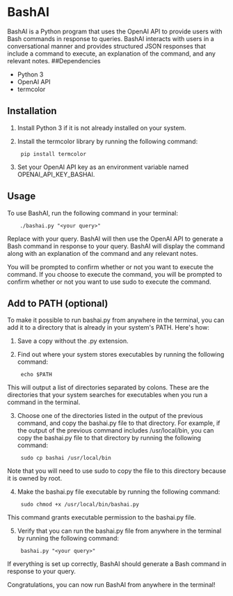 # BashAI

BashAI is a Python program that uses the OpenAI API to provide users with Bash commands in response to queries. BashAI interacts with users in a conversational manner and provides structured JSON responses that include a command to execute, an explanation of the command, and any relevant notes.
##Dependencies

- Python 3
- OpenAI API
- termcolor

## Installation

1. Install Python 3 if it is not already installed on your system.
2. Install the termcolor library by running the following command:

        pip install termcolor

3. Set your OpenAI API key as an environment variable named OPENAI_API_KEY_BASHAI.

## Usage

To use BashAI, run the following command in your terminal:

        ./bashai.py "<your query>"

Replace <your query> with your query. BashAI will then use the OpenAI API to generate a Bash command in response to your query. BashAI will display the command along with an explanation of the command and any relevant notes.

You will be prompted to confirm whether or not you want to execute the command. If you choose to execute the command, you will be prompted to confirm whether or not you want to use sudo to execute the command.

## Add to PATH (optional)

To make it possible to run bashai.py from anywhere in the terminal, you can add it to a directory that is already in your system's PATH. Here's how:

1. Save a copy without the .py extension.
  
2. Find out where your system stores executables by running the following command:

        echo $PATH

This will output a list of directories separated by colons. These are the directories that your system searches for executables when you run a command in the terminal.

3. Choose one of the directories listed in the output of the previous command, and copy the bashai.py file to that directory. For example, if the output of the previous command includes /usr/local/bin, you can copy the bashai.py file to that directory by running the following command:

        sudo cp bashai /usr/local/bin

Note that you will need to use sudo to copy the file to this directory because it is owned by root.

4. Make the bashai.py file executable by running the following command:

        sudo chmod +x /usr/local/bin/bashai.py

This command grants executable permission to the bashai.py file.

5. Verify that you can run the bashai.py file from anywhere in the terminal by running the following command:

        bashai.py "<your query>"

If everything is set up correctly, BashAI should generate a Bash command in response to your query.

Congratulations, you can now run BashAI from anywhere in the terminal!
